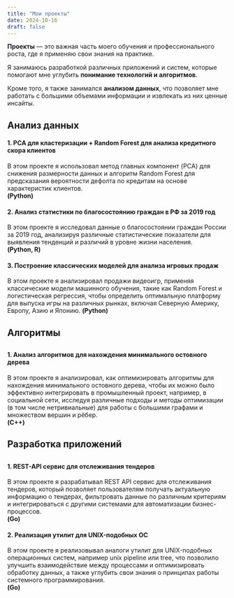 ```yaml
---
title: "Мои проекты"
date: 2024-10-16
draft: false
---
```


<b>Проекты</b> — это важная часть моего обучения и профессионального роста, где я применяю свои знания на практике. <br> 

Я занимаюсь разработкой различных приложений и систем, которые помогают мне углубить <b>понимание технологий и алгоритмов</b>. <br>

Кроме того, я также занимался <b>анализом данных</b>, что позволяет мне работать с большими объемами информации и извлекать из них ценные инсайты.<br>


<h2>Анализ данных</h2>
<h4>1. PCA для кластеризации + Random Forest для анализа кредитного скора клиентов</h4>
В этом проекте я использовал метод главных компонент (PCA) для снижения размерности данных и алгоритм Random Forest для предсказания вероятности дефолта по кредитам на основе характеристик клиентов. <br> <b>(Python)</b>
<h4>2. Анализ статистики по благосостоянию граждан в РФ за 2019 год</h4>
В этом проекте я исследовал данные о благосостоянии граждан России за 2019 год, анализируя различные статистические показатели для выявления тенденций и различий в уровне жизни населения.  <br><b>(Python, R)</b>
<h4>3. Построение классических моделей для анализа игровых продаж </h4>
В этом проекте я анализировал продажи видеоигр, применяя классические модели машинного обучения, такие как Random Forest и логистическая регрессия, чтобы определить оптимальную платформу для выпуска игры на различных рынках, включая Северную Америку, Европу, Азию и Японию. <b>(Python)</b>

<h2>Алгоритмы<h2>
<h4>1. Анализ алгоритмов для нахождения минимального остовного дерева</h4>
В этом проекте я анализировал, как оптимизировать алгоритмы для нахождения минимального остовного дерева, чтобы их можно было эффективно интегрировать в промышленный проект, например, в социальной сети, исследуя различные подходы и методы оптимизации (в том числе нетривиальные) для работы с большими графами и множеством вершин и рёбер. <br><b>(C++)</b>

<h2>Разработка приложений<h2>

<h4>1. REST-API сервис для отслеживания тендеров </h4>
В этом проекте я разрабатывал REST API сервис для отслеживания тендеров, который позволяет пользователям получать актуальную информацию о тендерах, фильтровать данные по различным критериям и интегрироваться с другими системами для автоматизации бизнес-процессов. <br><b>(Go)</b>

<h4>2. Реализация утилит для UNIX-подобных ОС</h4>
В этом проекте я реализовывал аналоги утилит для UNIX-подобных операционных систем, например unix pipeline или tree, что позволило улучшить взаимодействие между процессами и оптимизировать обработку данных, а также углубить свои знания о принципах работы системного программирования. <br><b>(Go)</b>
